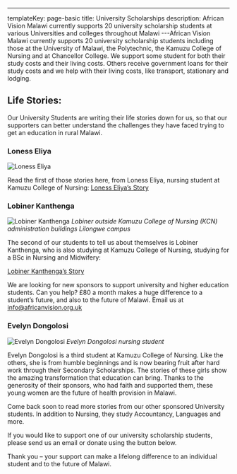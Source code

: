 ---
templateKey: page-basic
title: University Scholarships
description:
  African Vision Malawi currently supports 20 university scholarship students
  at various Universities and colleges throughout Malawi
---African Vision Malawi currently supports 20 university scholarship students including those at the University of Malawi, the Polytechnic, the Kamuzu College of Nursing and at Chancellor College. We support some student for both their study costs and their living costs. Others receive government loans for their study costs and we help with their living costs, like transport, stationary and lodging.

## Life Stories:

Our University Students are writing their life stories down for us, so that our supporters can better understand the challenges they have faced trying to get an education in rural Malawi.

### Loness Eliya

![Loness Eliya](/img/stories-from-the-field/Loness-Nursing-Student.jpg "Loness Eliya")

Read the first of those stories here, from Loness Eliya, nursing student at Kamuzu College of Nursing:
[Loness Eliya’s Story](/education/university-scholarships/loness-eliya-story-of-a-sponsored-university-student/)

### Lobiner Kanthenga

![Lobiner Kanthenga](/img/stories-from-the-field/Lobiner-1.jpg "Lobiner Kanthenga")
_Lobiner outside Kamuzu College of Nursing (KCN) administration buildings Lilongwe campus_

The second of our students to tell us about themselves is Lobiner Kanthenga, who is also studying at Kamuzu College of Nursing, studying for a BSc in Nursing and Midwifery:

[Lobiner Kanthenga’s Story](/education/university-scholarships/lobiner-kanthenga-story-of-a-university-student/)

We are looking for new sponsors to support university and higher education students. Can you help? £80 a month makes a huge difference to a student’s future, and also to the future of Malawi. Email us at [info@africanvision.org.uk](mailto:info@africanvision.org.uk)

### Evelyn Dongolosi

![Evelyn Dongolosi](/img/stories-from-the-field/Evelyn-Nursing-Student.jpg "Evelyn Dongolosi")
_Evelyn Dongolosi nursing student_

Evelyn Dongolosi is a third student at Kamuzu College of Nursing. Like the others, she is from humble beginnings and is now bearing fruit after hard work through their Secondary Scholarships. The stories of these girls show the amazing transformation that education can bring. Thanks to the generosity of their sponsors, who had faith and supported them, these young women are the future of health provision in Malawi.

Come back soon to read more stories from our other sponsored University students. In addition to Nursing, they study Accountancy, Languages and more.

If you would like to support one of our university scholarship students, please send us an email or donate using the button below.

Thank you – your support can make a lifelong difference to an individual student and to the future of Malawi.
